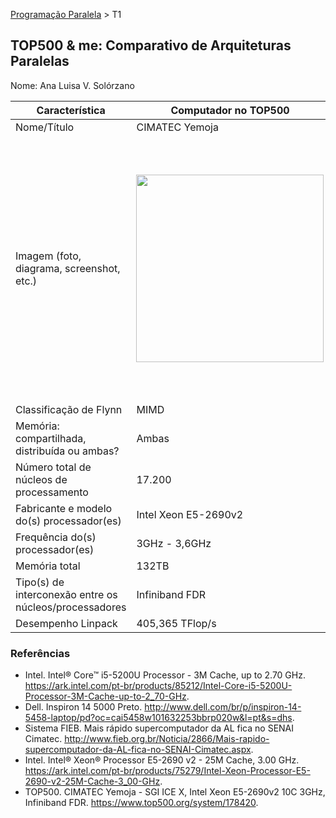 [Programação Paralela](https://github.com/AndreaInfUFSM/elc139-2016a) > T1

TOP500 & me: Comparativo de Arquiteturas Paralelas
--------------------------------------------------

Nome: Ana Luisa V. Solórzano

| Característica                                            | Computador no TOP500  | Meu computador  |
| --------------------------------------------------------- | --------------------- | --------------- |
| Nome/Título                                               |     CIMATEC Yemoja    |Dell Inspiron 14-5458|
| Imagem (foto, diagrama, screenshot, etc.)                 | <img src="http://startupbrasil.org.br/wp-content/uploads/2015/06/18146504706_d194791b69_z.jpg" width="300"> | <img src="https://i4.zst.com.br/images/notebook-dell-inspiron-5000-intel-core-i5-5200u-5-geracao-4gb-de-ram-hd-1-tb-14-windows-10-i14-5458-b30-photo57052099-12-22-d.jpg" width="420">|
| Classificação de Flynn                                    |          MIMD         |       MIMD      |
| Memória: compartilhada, distribuída ou ambas?             |         Ambas         |  Compartilhada  |
| Número total de núcleos de processamento                  |         17.200        |        2        |
| Fabricante e modelo do(s) processador(es)                 |  Intel Xeon E5-2690v2 |Intel Core i5-5200U|
| Frequência do(s) processador(es)                          |     3GHz - 3,6GHz     | 2,2GHz - 2,7GHz |
| Memória total                                             |          132TB        |       4GB       |
| Tipo(s) de interconexão entre os núcleos/processadores    |    Infiniband FDR     |        -        |
| Desempenho Linpack                                        |    405,365 TFlop/s    |Size:1000 - 107,775GFlops/s|

### Referências
- Intel. Intel® Core™ i5-5200U Processor - 3M Cache, up to 2.70 GHz. https://ark.intel.com/pt-br/products/85212/Intel-Core-i5-5200U-Processor-3M-Cache-up-to-2_70-GHz.
- Dell. Inspiron 14 5000 Preto. http://www.dell.com/br/p/inspiron-14-5458-laptop/pd?oc=cai5458w101632253bbrp020w&l=pt&s=dhs.
- Sistema FIEB. Mais rápido supercomputador da AL fica no SENAI Cimatec. http://www.fieb.org.br/Noticia/2866/Mais-rapido-supercomputador-da-AL-fica-no-SENAI-Cimatec.aspx.
- Intel. Intel® Xeon® Processor E5-2690 v2 - 25M Cache, 3.00 GHz. https://ark.intel.com/pt-br/products/75279/Intel-Xeon-Processor-E5-2690-v2-25M-Cache-3_00-GHz.
- TOP500. CIMATEC Yemoja - SGI ICE X, Intel Xeon E5-2690v2 10C 3GHz, Infiniband FDR. https://www.top500.org/system/178420.
